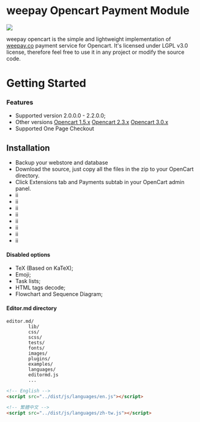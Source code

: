 # weepay Opencart Payment Module 
![](https://service.weepay.co/form/normal.svg)

weepay opencart is the simple and lightweight implementation of [weepay.co](https://www.weepay.co) payment service for Opencart. It's licensed under LGPL v3.0 license, therefore feel free to use it in any project or modify the source code.

# Getting Started


  ### Features
  
  - Supported version  2.0.0.0 - 2.2.0.0;
  - Other versions [Opencart 1.5.x](https://www.weepay.co)  [Opencart 2.3.x](https://www.weepay.co) [Opencart 3.0.x](https://www.weepay.co)
  - Supported One Page Checkout


## Installation
* Backup your webstore and database
* Download the source, just copy all the files in the zip to your OpenCart directory.
* Click Extensions tab and Payments subtab in your OpenCart admin panel.
* ii
* ii
* ii
* ii
* ii
* ii
* ii
* ii


#### Disabled options

- TeX (Based on KaTeX);
- Emoji;
- Task lists;
- HTML tags decode;
- Flowchart and Sequence Diagram;

#### Editor.md directory

    editor.md/
            lib/
            css/
            scss/
            tests/
            fonts/
            images/
            plugins/
            examples/
            languages/     
            editormd.js
            ...

```html
<!-- English -->
<script src="../dist/js/languages/en.js"></script>

<!-- 繁體中文 -->
<script src="../dist/js/languages/zh-tw.js"></script>
```
